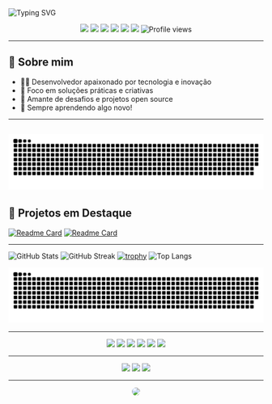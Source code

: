 <img src="https://readme-typing-svg.herokuapp.com?font=Fira+Code&size=24&pause=1000&color=F7DF1E&center=true&vCenter=true&width=435&lines=Olá%2C+eu+sou+o+RuasCardi!;Desenvolvedor+Fullstack;Apaixonado+por+Inovação+e+Tecnologia" alt="Typing SVG" />

<p align="center">
  <img src="https://img.shields.io/badge/JavaScript-F7DF1E?style=for-the-badge&logo=javascript&logoColor=black"/>
  <img src="https://img.shields.io/badge/Python-3776AB?style=for-the-badge&logo=python&logoColor=white"/>
  <img src="https://img.shields.io/badge/React-61DAFB?style=for-the-badge&logo=react&logoColor=black"/>
  <img src="https://img.shields.io/badge/Node.js-339933?style=for-the-badge&logo=node.js&logoColor=white"/>
  <img src="https://img.shields.io/badge/CSS3-1572B6?style=for-the-badge&logo=css3&logoColor=white"/>
  <img src="https://img.shields.io/badge/HTML5-E34F26?style=for-the-badge&logo=html5&logoColor=white"/>
  <img src="https://komarev.com/ghpvc/?username=RuasCardi&style=flat-square&color=blue" alt="Profile views" />
</p>

---

## 👤 Sobre mim

- 👨‍💻 Desenvolvedor apaixonado por tecnologia e inovação
- 🎯 Foco em soluções práticas e criativas
- 🚀 Amante de desafios e projetos open source
- 💬 Sempre aprendendo algo novo!
---
<!-- Snake Game (cobrinha animada do GitHub) -->
![Snake animation](https://github.com/RuasCardi/RuasCardi/blob/output/github-contribution-grid-snake.svg)
---

## 🚀 Projetos em Destaque

[![Readme Card](https://github-readme-stats.vercel.app/api/pin/?username=RuasCardi&repo=Portfolio&theme=radical)](https://github.com/RuasCardi/Portfolio)
[![Readme Card](https://github-readme-stats.vercel.app/api/pin/?username=RuasCardi&repo=polaroid-frame&theme=radical)](https://github.com/RuasCardi/polaroid-frame)

---

<!-- GitHub Stats -->
![GitHub Stats](https://github-readme-stats.vercel.app/api?username=RuasCardi&show_icons=true&theme=radical)
![GitHub Streak](https://github-readme-streak-stats.herokuapp.com/?user=RuasCardi&theme=radical)
[![trophy](https://github-profile-trophy.vercel.app/?username=RuasCardi&theme=radical)](https://github.com/ryo-ma/github-profile-trophy)
![Top Langs](https://github-readme-stats.vercel.app/api/top-langs/?username=RuasCardi&layout=compact&theme=radical)

<!-- Snake Game (cobrinha animada do GitHub) -->
![Snake animation](https://github.com/RuasCardi/RuasCardi/blob/output/github-contribution-grid-snake.svg)

---

<!-- Ícones de linguagens -->
<div align="center">
  <img src="https://cdn.jsdelivr.net/gh/devicons/devicon/icons/javascript/javascript-original.svg" width="40" />
  <img src="https://cdn.jsdelivr.net/gh/devicons/devicon/icons/python/python-original.svg" width="40" />
  <img src="https://cdn.jsdelivr.net/gh/devicons/devicon/icons/react/react-original.svg" width="40" />
  <img src="https://cdn.jsdelivr.net/gh/devicons/devicon/icons/nodejs/nodejs-original.svg" width="40" />
  <img src="https://cdn.jsdelivr.net/gh/devicons/devicon/icons/css3/css3-original.svg" width="40" />
  <img src="https://cdn.jsdelivr.net/gh/devicons/devicon/icons/html5/html5-original.svg" width="40" />
</div>

---

<p align="center">
  <a href="mailto:cardinalliruas@gmail.com"><img src="https://img.shields.io/badge/Gmail-red?style=for-the-badge&logo=gmail" /></a>
  <a href="https://www.linkedin.com/in/guilherme-cardinalli-b28634363/"><img src="https://img.shields.io/badge/LinkedIn-blue?style=for-the-badge&logo=linkedin" /></a>
  <a href="https://www.instagram.com/grsitestec"><img src="https://img.shields.io/badge/Instagram-purple?style=for-the-badge&logo=instagram" /></a>
</p>

---

<!-- GIF divertido (opcional) -->
<p align="center">
  <img src="https://media.giphy.com/media/13HgwGsXF0aiGY/giphy.gif" width="300" style="border-radius:10px;" />
</p>
